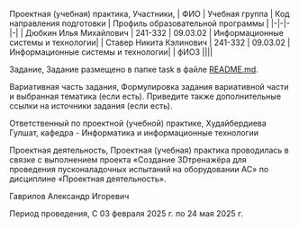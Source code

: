 Проектная (учебная) практика,
Участники,
| ФИО | Учебная группа | Код направления подготовки | Профиль образовательной программы |
|-|-|-|-|
| Дюбкин Илья Михайлович | 241-332 | 09.03.02 | Информационные системы и технологии|
| Ставер Никита Кэлинович | 241-332 | 09.03.02 | Информационные системы и технологии|
| фИО3 ||||

Задание,
Задание размещено в папке task в файле [README.md](task/README.md).

Вариативная часть задания,
Формулировка задания вариативной части и выбранная тематика (если есть). Приведите также дополнительные ссылки на источники задания (если есть).

Ответственный по проектной (учебной) практике,
Худайбердиева Гулшат, кафедра - Информатика и информационные технологии

Проектная деятельность,
Проектная (учебная) практика проводилась в связке с выполнением проекта «Создание 3Dтренажёра для проведения пусконаладочных испытаний на оборудовании АС» по дисциплине «Проектная деятельность».

Гаврилов Александр Игоревич

Период проведения,
С 03 февраля 2025 г. по 24 мая 2025 г.
